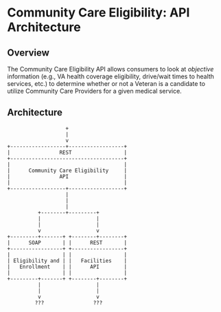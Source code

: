 # Community Care Eligibility: API Architecture

## Overview
The Community Care Eligibility API allows consumers to look at _objective_ information (e.g., VA health coverage eligibility, drive/wait times to health services, etc.) to determine whether or not a Veteran is a candidate to utilize Community Care Providers for a given medical service.

## Architecture
```
                   +
                   |
                   v
+------------------+------------------+
|                REST                 |
+-------------------------------------+
|                                     |
|      Community Care Eligibility     |
|                API                  |
|                                     |
+------------------+------------------+
                   |
                   |
                   |
          +--------+---------+
          |                  |
          |                  |
          v                  v
+---------+-------+ +--------+--------+
|      SOAP       | |      REST       |
+-----------------+ +-----------------+
|                 | |                 |
| Eligibility and | |   Facilities    |
|   Enrollment    | |      API        |
|                 | |                 |
+---------+-------+ +--------+--------+
          |                  |
          |                  |
          v                  v
         ???                ???
```